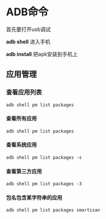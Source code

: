 # ADB命令

首先要打开usb调试

**adb shell** 进入手机

**adb install** 把apk安装到手机上

## 应用管理

### 查看应用列表

```shell
adb shell pm list packages
```

#### 查看所有应用

```shell
adb shell pm list packages
```

#### 查看系统应用
```shell
adb shell pm list packages -s
```

#### 查看第三方应用
```shell
adb shell pm list packages -3
```

#### 包名包含某字符串的应用
```shell
adb shell pm list packages smartisan
```


